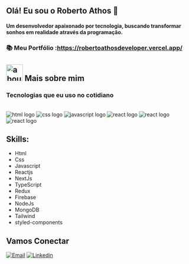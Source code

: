 ## Olá! Eu sou o Roberto Athos 👋
#### Um desenvolvedor apaixonado por tecnologia, buscando transformar sonhos em realidade através da programação.

### 📚 Meu Portfólio :https://robertoathosdeveloper.vercel.app/

## <img width="45" alt="about" src="https://raw.github.com/elizarov/elizarov/master/about.png"> Mais sobre mim



### Tecnologias que eu uso no cotidiano 

<div style="display: inline_block"> <br>
  <img alt="html logo" src="https://img.shields.io/badge/HTML5-E34F26?style=for-the-badge&logo=html5&logoColor=white" />
  <img alt="css logo" src="https://img.shields.io/badge/CSS3-1572B6?style=for-the-badge&logo=css3&logoColor=white" />
  <img alt="javascript logo" src="https://img.shields.io/badge/JavaScript-F7DF1E?style=for-the-badge&logo=javascript&logoColor=black" />
  <img alt="react logo" src="https://img.shields.io/badge/React-20232A?style=for-the-badge&logo=react&logoColor=61DAFB" />
  <img alt="react logo" src="https://img.shields.io/badge/node.js-6DA55F?style=for-the-badge&logo=node.js&logoColor=white" />
  <img alt="react logo" src="https://img.shields.io/badge/MongoDB-%234ea94b.svg?style=for-the-badge&logo=mongodb&logoColor=white" />
 </div>
 
 

## Skills:
- Html
- Css
- Javascript
- Reactjs
- NextJs
- TypeScript
- Redux 
- Firebase
- NodeJs
- MongoDB
- Tailwind
- styled-components

## Vamos Conectar
[![Email](https://img.shields.io/badge/WhatsApp-25D366?style=for-the-badge&logo=whatsapp&logoColor=white)](https://wa.me/5573999335493)
[![Linkedin](https://img.shields.io/badge/LinkedIn-0077B5?style=for-the-badge&logo=linkedin&logoColor=white)](https://www.linkedin.com/in/roberto-athos-6a0a1517a/)
